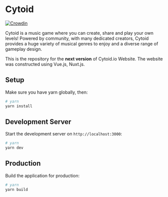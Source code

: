 # Cytoid

[![Crowdin](https://badges.crowdin.net/cytoid/localized.svg)](https://crowdin.com/project/cytoid)

Cytoid is a music game where you can create, share and play your own levels!
Powered by community, with many dedicated creators, Cytoid provides a huge
variety of musical genres to enjoy and a diverse range of gameplay design.

This is the repository for the **next version** of Cytoid.io Website. 
The website was constructed using Vue.js, Nuxt.js.

## Setup

Make sure you have yarn globally, then:

```bash
# yarn
yarn install
```

## Development Server

Start the development server on `http://localhost:3000`:

```bash
# yarn
yarn dev
```

## Production

Build the application for production:

```bash
# yarn
yarn build
```

